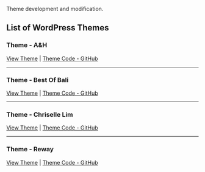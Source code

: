 Theme development and modification.

## List of WordPress Themes

### Theme - A&H  
[View Theme](https://ah.webcomplete.io/) | [Theme Code - GitHub](https://github.com/DmitriyChiroky/wp-themes/tree/main/ah_theme)

---

### Theme - Best Of Bali
[View Theme](https://bestofbali.webcomplete.io/) | [Theme Code - GitHub](https://github.com/DmitriyChiroky/wp-themes/tree/main/bestofbali_theme)

---

### Theme - Chriselle Lim
[View Theme](https://chrisellelim.webcomplete.io/) | [Theme Code - GitHub](https://github.com/DmitriyChiroky/wp-themes/tree/main/chrisellelim_theme)

---

### Theme - Reway
[View Theme](https://reway.webcomplete.io/) | [Theme Code - GitHub](https://github.com/DmitriyChiroky/wp-themes/tree/main/reway)

